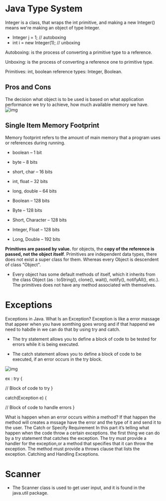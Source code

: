 # Java Type System
 Integer is a class, that wraps the int primitive, and making a new Integer() means we're making an object of type Integer.

* Integer j = 1;          // autoboxing
* int i = new Integer(1); // unboxing

Autoboxing:  is the process of converting a primitive type to a reference.

Unboxing: is the process of converting a reference one to primitive type.

Primitives: int, boolean
reference types: Integer, Boolean.


## Pros and Cons
The decision what object is to be used is based on what application performance we try to achieve, how much available memory we have.
![img](https://techvidvan.com/tutorials/wp-content/uploads/sites/2/2020/06/Pros-Cons-of-Java-tv-1.jpg)


## Single Item Memory Footprint
Memory footprint refers to the amount of main memory that a program uses or references during running. 

* boolean – 1 bit
* byte – 8 bits
* short, char – 16 bits
* int, float – 32 bits
* long, double – 64 bits

* Boolean – 128 bits
* Byte – 128 bits
* Short, Character – 128 bits
* Integer, Float – 128 bits
* Long, Double – 192 bits


**Primitives are passed by value.**
 for objects, the **copy of the reference is passed, not the object itself**. Primitives are independent data types, there does not exist a super class for them. Whereas every Object is descendent of class "Object". 

* Every object has some default methods of itself, which it inherits from the class Object (as : toString(), clone(), wait(), notify(), notifyAll(), etc.). The primitives does not have any method associated with themselves.




#  Exceptions
Exceptions in Java.
What Is an Exception?
Exception is like a error massage that appeer when you have somthing goes wrong and if that happend we need to habdle in we can do that by using try and catch.

* The try statement allows you to define a block of code to be tested for errors while it is being executed.

* The catch statement allows you to define a block of code to be executed, if an error occurs in the try block.

![img](https://joeyjavas.files.wordpress.com/2010/04/try.png)


ex : 
try {
  
  //  Block of code to try
}

catch(Exception e) {

  //  Block of code to handle errors
}

What is happen when an error occurs within a method?
If that happen the method will creates a mssage have the error and the type of it and send it to the user.
The Catch or Specify Requirement
In this part it’s telling what happen when the code throw a certain exceptions. the first thing we can do by a try statement that catches the exception. The try must provide a handler for the exception,or a method that specifies that it can throw the exception. The method must provide a throws clause that lists the exception.
Catching and Handling Exceptions.

# Scanner 

* The Scanner class is used to get user input, and it is found in the java.util package.

